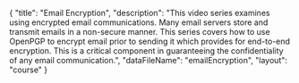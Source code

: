 {
	"title": "Email Encryption",
	"description": "This video series examines using encrypted email communications. Many email servers store and transmit emails in a non-secure manner. This series covers how to use OpenPGP to encrypt email prior to sending it which provides for end-to-end encryption. This is a critical component in guaranteeing the confidentiality of any email communication.",
	"dataFileName": "emailEncryption",
	"layout": "course"
}